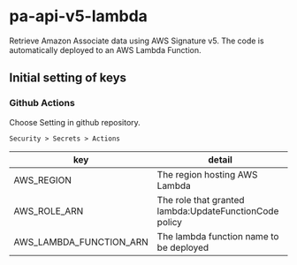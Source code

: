 # pa-api-v5-lambda

Retrieve Amazon Associate data using AWS Signature v5.
The code is automatically deployed to an AWS Lambda Function.

## Initial setting of keys
### Github Actions
Choose Setting in github repository.

`Security > Secrets > Actions`

|key|detail|
|-|-|
|AWS_REGION|The region hosting AWS Lambda|
|AWS_ROLE_ARN|The role that granted lambda:UpdateFunctionCode policy|
|AWS_LAMBDA_FUNCTION_ARN|The lambda function name to be deployed|